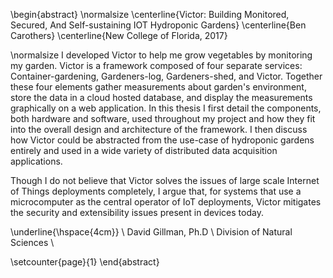 \begin{abstract}
\normalsize
\centerline{Victor: Building Monitored, Secured, And Self-sustaining IOT Hydroponic Gardens}
\centerline{Ben Carothers}
\centerline{New College of Florida, 2017}

\normalsize
I developed Victor to help me grow vegetables by monitoring my garden. Victor is a framework composed of four separate services: Container-gardening, Gardeners-log, Gardeners-shed, and Victor. Together these four elements gather measurements about garden's environment, store the data in a cloud hosted database, and display the measurements graphically on a web application. In this thesis I first detail the components, both hardware and software, used throughout my project and how they fit into the overall design and architecture of the framework. I then discuss how Victor could be abstracted from the use-case of hydroponic gardens entirely and used in a wide variety of distributed data acquisition applications.

Though I do not believe that Victor solves the issues of large scale Internet of Things deployments completely, I argue that, for systems that use a microcomputer as the central operator of IoT deployments, Victor mitigates the security and extensibility issues present in devices today.

\underline{\hspace{4cm}} \\
David Gillman, Ph.D \\
Division of Natural Sciences \\

\setcounter{page}{1}
\end{abstract}
